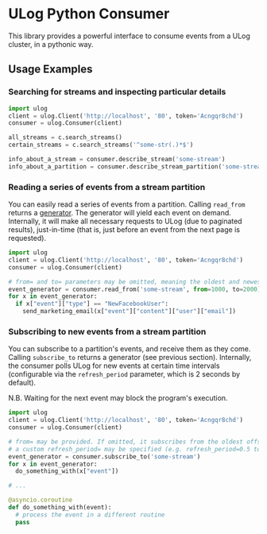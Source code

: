 # ULog Python Consumer

This library provides a powerful interface to consume events from a ULog cluster, in a pythonic way.


## Usage Examples

### Searching for streams and inspecting particular details

```python
import ulog
client = ulog.Client('http://localhost', '80', token='Acngqr8chd')
consumer = ulog.Consumer(client)

all_streams = c.search_streams()
certain_streams = c.search_streams('^some-str(.)*$')

info_about_a_stream = consumer.describe_stream('some-stream')
info_about_a_partition = consumer.describe_stream_partition('some-stream', partition=0)

```


### Reading a series of events from a stream partition

You can easily read a series of events from a partition. Calling `read_from` returns a [generator](https://wiki.python.org/moin/Generators). The generator will yield each event on demand. Internally, it will make all necessary requests to ULog (due to paginated results), just-in-time (that is, just before an event from the next page is requested).

```python
import ulog
client = ulog.Client('http://localhost', '80', token='Acngqr8chd')
consumer = ulog.Consumer(client)

# from= and to= parameters may be omitted, meaning the oldest and newest available, respectively
event_generator = consumer.read_from('some-stream', from=1000, to=2000)
for x in event_generator:
  if x["event"]["type"] == "NewFacebookUser":
    send_marketing_email(x["event"]["content"]["user"]["email"])

```


### Subscribing to new events from a stream partition

You can subscribe to a partition's events, and receive them as they come. Calling `subscribe_to` returns a generator (see previous section). Internally, the consumer polls ULog for new events at certain time intervals (configurable via the `refresh_period` parameter, which is 2 seconds by default).

N.B. Waiting for the next event may block the program's execution.

```python
import ulog
client = ulog.Client('http://localhost', '80', token='Acngqr8chd')
consumer = ulog.Consumer(client)

# from= may be provided. If omitted, it subscribes from the oldest offset available
# a custom refresh_period= may be specified (e.g. refresh_period=0.5 to wait half a second to issue the next request)
event_generator = consumer.subscribe_to('some-stream')
for x in event_generator:
  do_something_with(x["event"])

# ...

@asyncio.coroutine
def do_something_with(event):
  # process the event in a different routine
  pass

```


